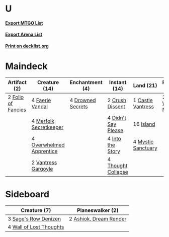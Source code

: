 # U

#### [Export MTGO List](../collection/U/U.txt)
#### [Export Arena List](../collection/U/U_arena.txt)
#### [Print on decklist.org](http://decklist.org/?deckmain=3%09Callous%20Dismissal%0A1%09Castle%20Vantress%0A2%09Crush%20Dissent%0A4%09Didn't%20Say%20Please%0A4%09Drowned%20Secrets%0A4%09Faerie%20Vandal%0A2%09Folio%20of%20Fancies%0A4%09Into%20the%20Story%0A16%09Island%0A2%09Jace,%20Wielder%20of%20Mysteries%0A4%09Merfolk%20Secretkeeper%0A4%09Mystic%20Sanctuary%0A4%09Overwhelmed%20Apprentice%0A4%09Thought%20Collapse%0A2%09Vantress%20Gargoyle&deckside=2%09Ashiok,%20Dream%20Render%0A3%09Sage's%20Row%20Denizen%0A4%09Wall%20of%20Lost%20Thoughts)
# Maindeck

|                                        Artifact (2)                                         |                                           Creature (14)                                           |                                      Enchantment (4)                                       |                                         Instant (14)                                         |                                          Land (21)                                          |                                           Planeswalker (2)                                            |                                         Sorcery (3)                                          |
|---------------------------------------------------------------------------------------------|---------------------------------------------------------------------------------------------------|--------------------------------------------------------------------------------------------|----------------------------------------------------------------------------------------------|---------------------------------------------------------------------------------------------|-------------------------------------------------------------------------------------------------------|----------------------------------------------------------------------------------------------|
|2 [Folio of Fancies](http://gatherer.wizards.com/Pages/Card/Details.aspx?multiverseid=473008)|4 [Faerie Vandal](http://gatherer.wizards.com/Pages/Card/Details.aspx?multiverseid=473007)         |4 [Drowned Secrets](http://gatherer.wizards.com/Pages/Card/Details.aspx?multiverseid=452789)|2 [Crush Dissent](http://gatherer.wizards.com/Pages/Card/Details.aspx?multiverseid=460974)    |1 [Castle Vantress](http://gatherer.wizards.com/Pages/Card/Details.aspx?multiverseid=473204) |2 [Jace, Wielder of Mysteries](http://gatherer.wizards.com/Pages/Card/Details.aspx?multiverseid=460981)|3 [Callous Dismissal](http://gatherer.wizards.com/Pages/Card/Details.aspx?multiverseid=460971)|
|                                                                                             |4 [Merfolk Secretkeeper](http://gatherer.wizards.com/Pages/Card/Details.aspx?multiverseid=473015)  |                                                                                            |4 [Didn't Say Please](http://gatherer.wizards.com/Pages/Card/Details.aspx?multiverseid=473004)|16 [Island](http://gatherer.wizards.com/Pages/Card/Details.aspx?multiverseid=439857)         |                                                                                                       |                                                                                              |
|                                                                                             |4 [Overwhelmed Apprentice](http://gatherer.wizards.com/Pages/Card/Details.aspx?multiverseid=473022)|                                                                                            |4 [Into the Story](http://gatherer.wizards.com/Pages/Card/Details.aspx?multiverseid=473012)   |4 [Mystic Sanctuary](http://gatherer.wizards.com/Pages/Card/Details.aspx?multiverseid=473209)|                                                                                                       |                                                                                              |
|                                                                                             |2 [Vantress Gargoyle](http://gatherer.wizards.com/Pages/Card/Details.aspx?multiverseid=473033)     |                                                                                            |4 [Thought Collapse](http://gatherer.wizards.com/Pages/Card/Details.aspx?multiverseid=457201) |                                                                                             |                                                                                                       |                                                                                              |


# Sideboard

|                                           Creature (7)                                           |                                        Planeswalker (2)                                         |
|--------------------------------------------------------------------------------------------------|-------------------------------------------------------------------------------------------------|
|3 [Sage's Row Denizen](http://gatherer.wizards.com/Pages/Card/Details.aspx?multiverseid=366406)   |2 [Ashiok, Dream Render](http://gatherer.wizards.com/Pages/Card/Details.aspx?multiverseid=461155)|
|4 [Wall of Lost Thoughts](http://gatherer.wizards.com/Pages/Card/Details.aspx?multiverseid=457203)|                                                                                                 |

